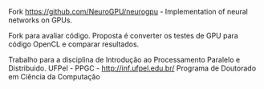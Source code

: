 Fork https://github.com/NeuroGPU/neurogpu  - Implementation of neural networks on GPUs. 

Fork para avaliar código. Proposta é converter os testes de GPU para código OpenCL e comparar resultados.

Trabalho para a disciplina de Introdução ao Processamento Paralelo e Distribuido. UFPel - PPGC - http://inf.ufpel.edu.br/
Programa de Doutorado em Ciência da Computação

